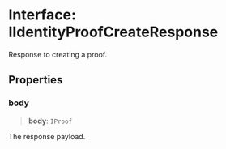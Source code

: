 # Interface: IIdentityProofCreateResponse

Response to creating a proof.

## Properties

### body

> **body**: `IProof`

The response payload.
